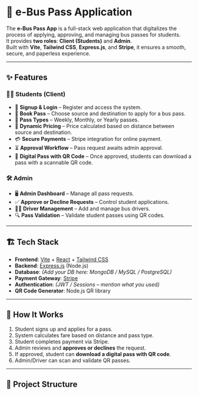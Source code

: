 # 🚌 e-Bus Pass Application

The **e-Bus Pass App** is a full-stack web application that digitalizes the process of applying, approving, and managing bus passes for students.  
It provides **two roles**: **Client (Students)** and **Admin**.  
Built with **Vite**, **Tailwind CSS**, **Express.js**, and **Stripe**, it ensures a smooth, secure, and paperless experience.

---

## ✨ Features

### 👨‍🎓 Students (Client)
- 🔑 **Signup & Login** – Register and access the system.
- 🎫 **Book Pass** – Choose source and destination to apply for a bus pass.
- 📅 **Pass Types** – Weekly, Monthly, or Yearly passes.
- 📍 **Dynamic Pricing** – Price calculated based on distance between source and destination.
- 💳 **Secure Payments** – Stripe integration for online payment.
- ⏳ **Approval Workflow** – Pass request awaits admin approval.
- 📲 **Digital Pass with QR Code** – Once approved, students can download a pass with a scannable QR code.

### 🛠️ Admin
- 🖥️ **Admin Dashboard** – Manage all pass requests.
- ✅ **Approve or Decline Requests** – Control student applications.
- 👨‍✈️ **Driver Management** – Add and manage bus drivers.
- 🔍 **Pass Validation** – Validate student passes using QR codes.

---

## 🏗️ Tech Stack
- **Frontend**: [Vite](https://vitejs.dev/) + [React](https://react.dev/) + [Tailwind CSS](https://tailwindcss.com/)
- **Backend**: [Express.js](https://expressjs.com/) (Node.js)
- **Database**: *(Add your DB here: MongoDB / MySQL / PostgreSQL)*
- **Payment Gateway**: [Stripe](https://stripe.com/)
- **Authentication**: *(JWT / Sessions – mention what you used)*
- **QR Code Generator**: Node.js QR library

---

## 🚀 How It Works
1. Student signs up and applies for a pass.
2. System calculates fare based on distance and pass type.
3. Student completes payment via Stripe.
4. Admin reviews and **approves or declines** the request.
5. If approved, student can **download a digital pass with QR code**.
6. Admin/Driver can scan and validate QR passes.

---

## 📂 Project Structure
